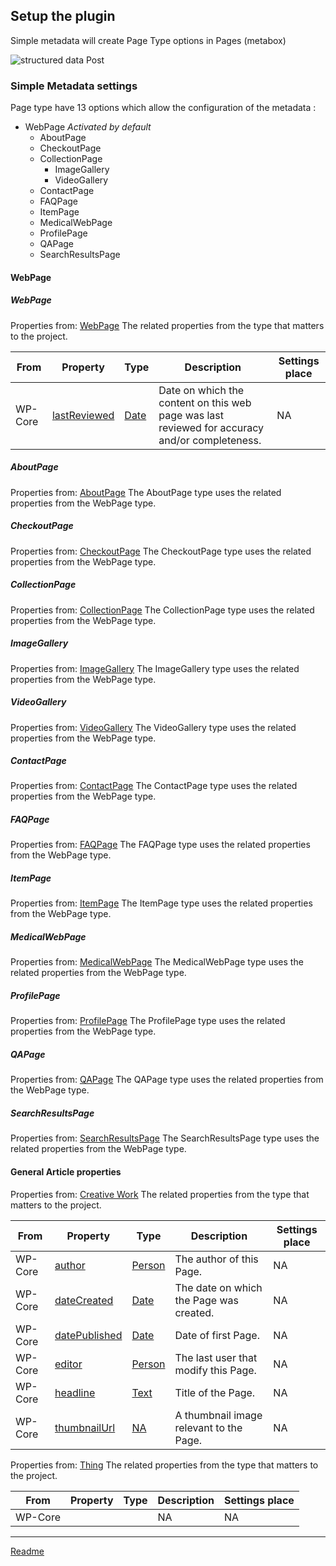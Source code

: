 ## Setup the plugin

Simple metadata will create Page Type options in Pages (metabox)

![structured data Post](https://github.com/my-language-skills/simple-metadata/doc/images/structured-data-post.png)

### Simple Metadata settings
Page type have 13 options which allow the configuration of the metadata :
* WebPage *Activated by default*
  * AboutPage
  * CheckoutPage
  * CollectionPage
    * ImageGallery
    * VideoGallery
  * ContactPage
  * FAQPage
  * ItemPage
  * MedicalWebPage
  * ProfilePage
  * QAPage
  * SearchResultsPage

#### WebPage

##### WebPage

Properties from: [WebPage](https://schema.org/Article "https://schema.org/WebPage")
The related properties from the type that matters to the project.

| From | Property | Type | Description | Settings place |
| ---- | -------- |----- | ----------- | --------------
| WP-Core | [lastReviewed](https://schema.org/lastReviewed) | [Date](https://schema.org/Date) | 	Date on which the content on this web page was last reviewed for accuracy and/or completeness. | NA

##### AboutPage

Properties from: [AboutPage](https://schema.org/AboutPage "https://schema.org/AboutPage")
The AboutPage type uses the related properties from the WebPage type.

##### CheckoutPage

Properties from: [CheckoutPage](https://schema.org/CheckoutPage "https://schema.org/CheckoutPage")
The CheckoutPage type uses the related properties from the WebPage type.

##### CollectionPage

Properties from: [CollectionPage](https://schema.org/CollectionPage "https://schema.org/CollectionPage")
The CollectionPage type uses the related properties from the WebPage type.

##### ImageGallery

Properties from: [ImageGallery](https://schema.org/ImageGallery "https://schema.org/ImageGallery")
The ImageGallery type uses the related properties from the WebPage type.

##### VideoGallery

Properties from: [VideoGallery](https://schema.org/VideoGallery "https://schema.org/VideoGallery")
The VideoGallery type uses the related properties from the WebPage type.

##### ContactPage

Properties from: [ContactPage](https://schema.org/ContactPage "https://schema.org/ContactPage")
The ContactPage type uses the related properties from the WebPage type.

##### FAQPage

Properties from: [FAQPage](https://schema.org/FAQPage "https://schema.org/FAQPage")
The FAQPage type uses the related properties from the WebPage type.

##### ItemPage

Properties from: [ItemPage](https://schema.org/ItemPage "https://schema.org/ItemPage")
The ItemPage type uses the related properties from the WebPage type.

##### MedicalWebPage

Properties from: [MedicalWebPage](https://schema.org/MedicalWebPage "https://schema.org/MedicalWebPage")
The MedicalWebPage type uses the related properties from the WebPage type.

##### ProfilePage

Properties from: [ProfilePage](https://schema.org/ProfilePage "https://schema.org/ProfilePage")
The ProfilePage type uses the related properties from the WebPage type.

##### QAPage

Properties from: [QAPage](https://schema.org/QAPage "https://schema.org/QAPage")
The QAPage type uses the related properties from the WebPage type.

##### SearchResultsPage

Properties from: [SearchResultsPage](https://schema.org/SearchResultsPage "https://schema.org/SearchResultsPage")
The SearchResultsPage type uses the related properties from the WebPage type.

#### General Article properties

Properties from: [Creative Work](https://schema.org/CreativeWork "https://schema.org/CreativeWork")
The related properties from the type that matters to the project.

| From | Property | Type | Description | Settings place |
| ---- | -------- |----- | ----------- | --------------
| WP-Core | [author](https://schema.org/author) | [Person](https://schema.org/Person) | The author of this Page.  | NA
| WP-Core | [dateCreated](https://schema.org/dateCreated) | [Date](https://schema.org/Date) | The date on which the Page was created. | NA
| WP-Core | [datePublished](https://schema.org/datePublished) | [Date](https://schema.org/Date) | Date of first Page. | NA
| WP-Core | [editor](https://schema.org/editor) | [Person](https://schema.org/Person) | The last user that modify this Page.  | NA
| WP-Core | [headline](https://schema.org/headline) | [Text](https://schema.org/Text) | Title of the Page. | NA
| WP-Core | [thumbnailUrl](https://schema.org/thumbnailUrl) | [NA](https://schema.org/URL) | A thumbnail image relevant to the Page. | NA

Properties from: [Thing](https://schema.org/Thing "https://schema.org/Thing")
The related properties from the type that matters to the project.

| From | Property | Type | Description | Settings place |
| ---- | -------- |----- | ----------- | --------------
| WP-Core | []() | []() | 	NA | NA



---

[Readme](/Readme.md)

